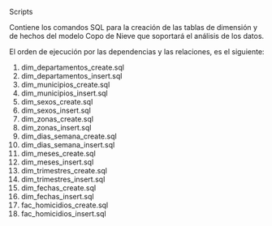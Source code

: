 Scripts

Contiene los comandos SQL para la creación de las tablas de dimensión y de hechos del modelo Copo de Nieve que soportará el análisis de los datos.

El orden de ejecución por las dependencias y las relaciones, es el siguiente:

1. dim_departamentos_create.sql
2. dim_departamentos_insert.sql
3. dim_municipios_create.sql
4. dim_municipios_insert.sql
5. dim_sexos_create.sql
6. dim_sexos_insert.sql
7. dim_zonas_create.sql
8. dim_zonas_insert.sql
9. dim_dias_semana_create.sql
10. dim_dias_semana_insert.sql
11. dim_meses_create.sql
12. dim_meses_insert.sql
13. dim_trimestres_create.sql
14. dim_trimestres_insert.sql
15. dim_fechas_create.sql
16. dim_fechas_insert.sql
17. fac_homicidios_create.sql
18. fac_homicidios_insert.sql

